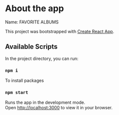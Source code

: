 # About the app

Name: FAVORITE ALBUMS

This project was bootstrapped with [Create React App](https://github.com/facebook/create-react-app).

## Available Scripts

In the project directory, you can run:

### `npm i`

To install packages

### `npm start`

Runs the app in the development mode.\
Open [http://localhost:3000](http://localhost:3000) to view it in your browser.
